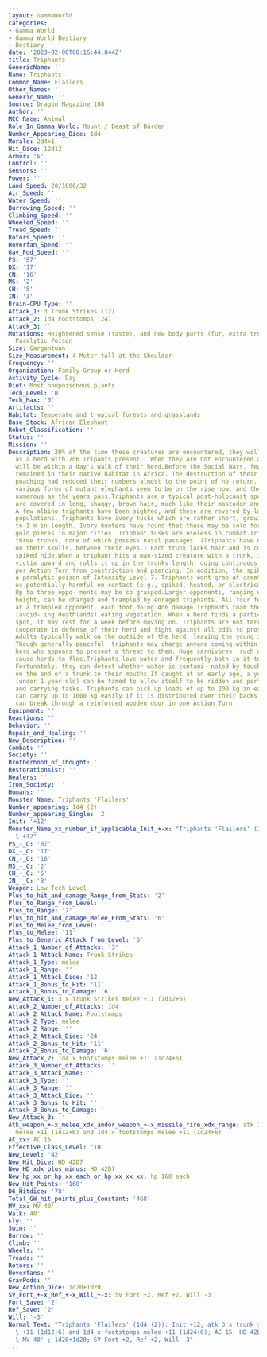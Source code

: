 ```yaml
---
layout: GammaWorld
categories:
- Gamma World
- Gamma World Bestiary
- Bestiary
date: '2023-02-08T00:16:44.844Z'
title: Triphants
GenericName: ''
Name: Triphants
Common_Name: Flailers
Other_Names: ''
Generic_Name: ''
Source: Dragon Magazine 108
Author: ''
MCC Race: Animal
Role_In_Gamma_World: Mount / Beast of Burden
Number_Appearing_Dice: 1d4
Morale: 2d4+1
Hit_Dice: 12d12
Armor: '5'
Control: ''
Sensors: ''
Power: ''
Land_Speed: 20/1600/32
Air_Speed: ''
Water_Speed: ''
Burrowing_Speed: ''
Climbing_Speed: ''
Wheeled_Speed: ''
Tread_Speed: ''
Rotors_Speed: ''
Hoverfan_Speed: ''
Gav_Pod_Speed: ''
PS: '87'
DX: '17'
CN: '16'
MS: '2'
CH: '5'
IN: '3'
Brain-CPU Type: ''
Attack_1: 3 Trunk Strikes (12)
Attack_2: 1d4 Footstomps (24)
Attack_3: ''
Mutations: Heightened sense (taste), and new body parts (fur, extra trunks with spikes),
  Paralytic Poison
Size: Gargantuan
Size_Measurement: 4 Meter tall at the Shoulder
Frequency: ''
Organization: Family Group or Herd
Activity_Cycle: Day
Diet: Most nonpoisonous plants
Tech_Level: '0'
Tech_Max: '0'
Artifacts: ''
Habitat: Temperate and tropical forests and grasslands
Base_Stock: African Elephant
Robot_Classification: ''
Status: ''
Mission: ''
Description: 20% of the time these creatures are encountered, they will be encountered
  as a herd with 7d6 Tripants present.  When they are not encountered as a herd, they
  will be within a day's walk of their herd.Before the Social Wars, few elephants
  remained in their native habitat in Africa. The destruction of their lands and continued
  poaching had reduced their numbers almost to the point of no return. However, the
  various forms of mutant elephants seem to be on the rise now, and they become more
  numerous as the years pass.Triphants are a typical post-holocaust species. They
  are covered in long, shaggy, brown hair, much like their mastodon and mammoth ancestors.
  A few albino triphants have been sighted, and these are revered by local native
  populations. Triphants have ivory tusks which are rather short, growing only up
  to 1 m in length. Ivory hunters have found that these may be sold for up to 2000
  gold pieces in major cities. Triphant tusks are useless in combat.Triphants have
  three trunks, none of which possess nasal passages. (Triphants have olfactory openings
  on their skulls, between their eyes.) Each trunk lacks hair and is covered in tough,
  spiked hide.When a triphant hits a man-sized creature with a trunk, it pulls the
  victim upward and rolls it up in the trunks length, doing continuous damage of 3d4
  per Action Turn from constriction and piercing. In addition, the spikes possess
  a paralytic poison of Intensity Level 7. Triphants wont grab at creatures they recognize
  as potentially harmful on contact (e.g., spiked, heated, or electrically charged).
  Up to three oppo- nents may be so grasped.Larger opponents, ranging up to 4 m in
  height, can be charged and trampled by enraged triphants. All four feet can strike
  at a trampled opponent, each foot doing 4d6 damage.Triphants roam the countryside
  (avoid- ing deathlands) eating vegetation. When a herd finds a particularly good
  spot, it may rest for a week before moving on. Triphants are not territorial, but
  cooperate in defense of their herd and fight against all odds to protect their young.
  Adults typically walk on the outside of the herd, leaving the young in the middle.
  Though generally peaceful, triphants may charge anyone coming within 40 m of the
  herd who appears to present a threat to them. Huge carnivores, such as komodos,
  cause herds to flee.Triphants love water and frequently bath in it to cool themselves.
  Fortunately, they can detect whether water is contami- nated by touching a few drops
  on the end of a trunk to their mouths.If caught at an early age, a young triphant
  (under 1 year old) can be tamed to allow itself to be ridden and perform heavy lifting
  and carrying tasks. Triphants can pick up loads of up to 200 kg in each trunk, and
  can carry up to 1000 kg easily if it is distributed over their backs. A triphant
  can break through a reinforced wooden door in one Action Turn.
Equipment: ''
Reactions: ''
Behavior: ''
Repair_and_Healing: ''
New_Description: ''
Combat: ''
Society: ''
Brotherhood_of_Thought: ''
Restorationsist: ''
Healers: ''
Iron_Society: ''
Humans: ''
Monster_Name: Triphants 'Flailers'
Number_appearing: 1d4 (2)
Number_appearing_Single: '2'
Init: '+12'
Monster_Name_xx_number_if_applicable_Init_+-x: "Triphants 'Flailers' (1d4 (2)): Init\
  \ +12"
PS_-_C: '87'
DX_-_C: '17'
CN_-_C: '16'
MS_-_C: '2'
CH_-_C: '5'
IN_-_C: '3'
Weapon: Low Tech Level
Plus_to_hit_and_damage_Range_from_Stats: '2'
Plus_to_Range_from_Level: ''
Plus_to_Range: '7'
Plus_to_hit_and_damage_Melee_From_Stats: '6'
Plus_to_Melee_from_Level: ''
Plus_to_Melee: '11'
Plus_to_Generic_Attack_from_Level: '5'
Attack_1_Number_of_Attacks: '3'
Attack_1_Attack_Name: Trunk Strikes
Attack_1_Type: melee
Attack_1_Range: ''
Attack_1_Attack_Dice: '12'
Attack_1_Bonus_to_Hit: '11'
Attack_1_Bonus_to_Damage: '6'
New_Attack_1: 3 x Trunk Strikes melee +11 (1d12+6)
Attack_2_Number_of_Attacks: 1d4
Attack_2_Attack_Name: Footstomps
Attack_2_Type: melee
Attack_2_Range: ''
Attack_2_Attack_Dice: '24'
Attack_2_Bonus_to_Hit: '11'
Attack_2_Bonus_to_Damage: '6'
New_Attack_2: 1d4 x Footstomps melee +11 (1d24+6)
Attack_3_Number_of_Attacks: ''
Attack_3_Attack_Name: ''
Attack_3_Type: ''
Attack_3_Range: ''
Attack_3_Attack_Dice: ''
Attack_3_Bonus_to_Hit: ''
Attack_3_Bonus_to_Damage: ''
New_Attack_3: ''
Atk_weapon_+-x_melee_xdx_andor_weapon_+-x_missile_fire_xdx_range: atk 3 x trunk strikes
  melee +11 (1d12+6) and 1d4 x footstomps melee +11 (1d24+6)
AC_xx: AC 15
Effective_Class_Level: '10'
New_Level: '42'
New_Hit_Dice: HD 42D7
New_HD_xdx_plus_minus: HD 42D7
New_hp_xx_or_hp_xx_each_or_hp_xx_xx_xx: hp 168 each
New_Hit_Points: '168'
D6_Hitdice: '78'
Total_GW_hit_points_plus_Constant: '468'
MV_xx: MV 40'
Walk: 40'
Fly: ''
Swim: ''
Burrow: ''
Climb: ''
Wheels: ''
Treads: ''
Rotors: ''
Hoverfans: ''
GravPods: ''
New_Action_Dice: 1d20+1d20
SV_Fort_+-x_Ref_+-x_Will_+-x: SV Fort +2, Ref +2, Will -3
Fort_Save: '2'
Ref_Save: '2'
Will: '-3'
Normal_Text: "Triphants 'Flailers' (1d4 (2)): Init +12; atk 3 x trunk strikes melee\
  \ +11 (1d12+6) and 1d4 x footstomps melee +11 (1d24+6); AC 15; HD 42D7 hp 168 each;\
  \ MV 40' ; 1d20+1d20; SV Fort +2, Ref +2, Will -3"
...
```

